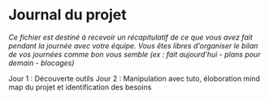 # Journal du projet

*Ce fichier est destiné à recevoir un récapitulatif de ce que vous avez fait pendant la journée avec votre équipe. Vous êtes libres d'organiser le bilan de vos journées comme bon vous semble (ex : fait aujourd'hui - plans pour demain - blocages)*

Jour 1 : Découverte outils 
Jour 2 : Manipulation avec tuto, éloboration mind map du projet et identification des besoins
